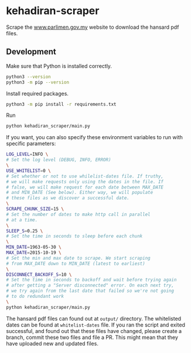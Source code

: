 # kehadiran-scraper

Scrape the www.parlimen.gov.my website to download the hansard pdf files.

## Development

Make sure that Python is installed correctly.

```bash
python3 --version
python3 -m pip --version
```

Install required packages.

```bash
python3 -m pip install -r requirements.txt
```
Run

```bash
python kehadiran_scraper/main.py
```

If you want, you can also specify these environment variables to run with specific parameters:

```bash
LOG_LEVEL=INFO \
# Set the log level (DEBUG, INFO, ERROR)
\
USE_WHITELIST=0 \
# Set whether or not to use whilelist-dates file. If truthy,
# we will make requests only using the dates in the file. If
# false, we will make request for each date between MAX_DATE
# and MIN_DATE (See below). Either way, we will populate
# these files as we discover a successful date.
\
SCRAPE_CHUNK_SIZE=15 \
# Set the number of dates to make http call in parallel
# at a time.
\
SLEEP_S=0.25 \
# Set the time in seconds to sleep before each chunk
\
MIN_DATE=1963-05-30 \
MAX_DATE=2015-10-19 \
# Set the min and max date to scrape. We start scraping
# from MAX_DATE down to MIN_DATE (latest to earliest)
\
DISCONNECT_BACKOFF_S=10 \
# Set the time in seconds to backoff and wait before trying again
# after getting a "Server disconnected" error. On each next try,
# we try again from the last date that failed so we're not going
# to do redundant work
\
python kehadiran_scraper/main.py
```

The hansard pdf files can found out at `output/` directory. The whitelisted dates can be found at `whitelist-dates` file. If you ran the script and exited successful, and found out that these files have changed, please create a branch, commit these two files and file a PR. This might mean that they have uploaded new and updated files.